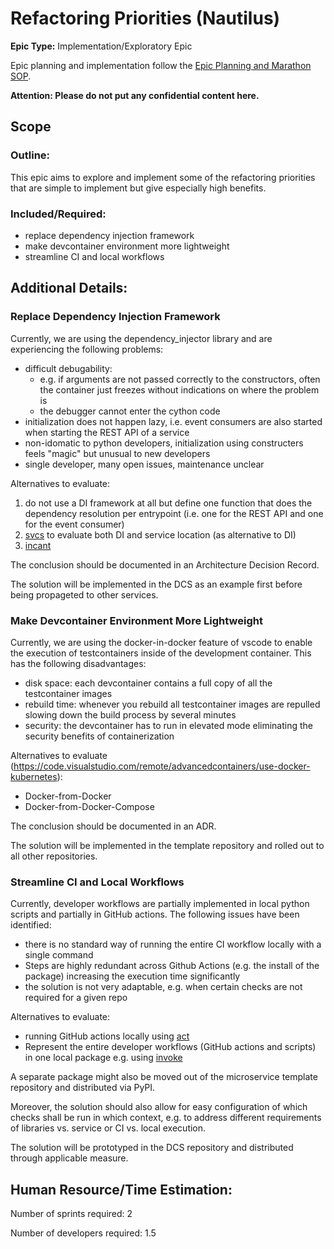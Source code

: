 # Refactoring Priorities (Nautilus)
**Epic Type:** Implementation/Exploratory Epic

Epic planning and implementation follow the
[Epic Planning and Marathon SOP](https://docs.ghga-dev.de/main/sops/sop001_epic_planning.html).

**Attention: Please do not put any confidential content here.**

## Scope
### Outline:
This epic aims to explore and implement some of the refactoring priorities that are simple to implement
but give especially high benefits.


### Included/Required:
- replace dependency injection framework
- make devcontainer environment more lightweight
- streamline CI and local workflows


## Additional Details:

### Replace Dependency Injection Framework

Currently, we are using the dependency_injector library and are experiencing the following problems:
- difficult debugability:
    - e.g. if arguments are not passed correctly to the constructors, often the container just freezes without
    indications on where the problem is
    - the debugger cannot enter the cython code
- initialization does not happen lazy, i.e. event consumers are also started when starting the REST API of a service
- non-idomatic to python developers, initialization using constructers feels "magic" but unusual to new developers
- single developer, many open issues, maintenance unclear


Alternatives to evaluate:
1. do not use a DI framework at all but define one function that does the dependency resolution per entrypoint
   (i.e. one for the REST API and one for the event consumer)
2. [svcs](https://github.com/hynek/svcs) to evaluate both DI and service location (as alternative to DI)
3. [incant](https://github.com/Tinche/incant)

The conclusion should be documented in an Architecture Decision Record.

The solution will be implemented in the DCS as an example first before being propageted to other services.

### Make Devcontainer Environment More Lightweight

Currently, we are using the docker-in-docker feature of vscode to enable the execution of testcontainers inside
of the development container. This has the following disadvantages:
- disk space: each devcontainer contains a full copy of all the testcontainer images
- rebuild time: whenever you rebuild all testcontainer images are repulled slowing down the build process
  by several minutes
- security: the devcontainer has to run in elevated mode eliminating the security benefits of containerization

Alternatives to evaluate (https://code.visualstudio.com/remote/advancedcontainers/use-docker-kubernetes):
- Docker-from-Docker
- Docker-from-Docker-Compose

The conclusion should be documented in an ADR.

The solution will be implemented in the template repository and rolled out to all other repositories.

### Streamline CI and Local Workflows

Currently, developer workflows are partially implemented in local python scripts and partially in GitHub
actions. The following issues have been identified:
- there is no standard way of running the entire CI workflow locally with a single command
- Steps are highly redundant across Github Actions (e.g. the install of the package) increasing the execution time significantly
- the solution is not very adaptable, e.g. when certain checks are not required for a given repo

Alternatives to evaluate:
- running GitHub actions locally using [act](https://github.com/nektos/act)
- Represent the entire developer workflows (GitHub actions and scripts) in one local package e.g. using [invoke](https://www.pyinvoke.org/) 

A separate package might also be moved out of the microservice template repository and distributed via PyPI.

Moreover, the solution should also allow for easy configuration of which checks shall be run in which context, e.g. to
address different requirements of libraries vs. service or CI vs. local execution.

The solution will be prototyped in the DCS repository and distributed through applicable measure.

## Human Resource/Time Estimation:

Number of sprints required: 2

Number of developers required: 1.5
